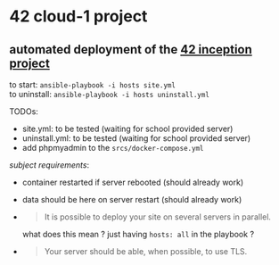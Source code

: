 # 42 cloud-1 project

## automated deployment of the [42 inception project](https://github.com/mirsella/inception)

to start:
`ansible-playbook -i hosts site.yml`  
to uninstall:
`ansible-playbook -i hosts uninstall.yml`

TODOs:

- site.yml: to be tested (waiting for school provided server)
- uninstall.yml: to be tested (waiting for school provided server)
- add phpmyadmin to the `srcs/docker-compose.yml`

_subject requirements_:

- container restarted if server rebooted (should already work)
- data should be here on server restart (should already work)
- > It is possible to deploy your site on several servers in parallel.

  what does this mean ? just having `hosts: all` in the playbook ?

- > Your server should be able, when possible, to use TLS.
